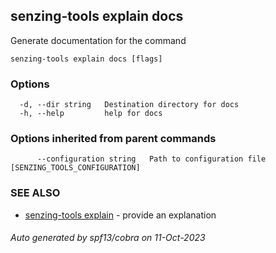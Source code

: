 ## senzing-tools explain docs

Generate documentation for the command

```
senzing-tools explain docs [flags]
```

### Options

```
  -d, --dir string   Destination directory for docs
  -h, --help         help for docs
```

### Options inherited from parent commands

```
      --configuration string   Path to configuration file [SENZING_TOOLS_CONFIGURATION]
```

### SEE ALSO

* [senzing-tools explain](senzing-tools_explain.md)	 - provide an explanation

###### Auto generated by spf13/cobra on 11-Oct-2023
